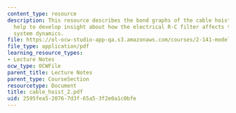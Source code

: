 ```yaml
---
content_type: resource
description: This resource describes the bond graphs of the cable hoist models which
  help to develop insight about how the electrical R-C filter affects the mechanical
  system dynamics.
file: https://ol-ocw-studio-app-qa.s3.amazonaws.com/courses/2-141-modeling-and-simulation-of-dynamic-systems-fall-2006/2595fea520767d3f65a53f2e0a1c0bfe_cable_hoist_2.pdf
file_type: application/pdf
learning_resource_types:
- Lecture Notes
ocw_type: OCWFile
parent_title: Lecture Notes
parent_type: CourseSection
resourcetype: Document
title: cable_hoist_2.pdf
uid: 2595fea5-2076-7d3f-65a5-3f2e0a1c0bfe
---
```

